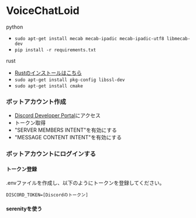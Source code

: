 # VoiceChatLoid
python

- `sudo apt-get install mecab mecab-ipadic mecab-ipadic-utf8 libmecab-dev`
- `pip install -r requirements.txt`

rust

- [Rustのインストールはこちら](https://www.rust-lang.org/tools/install)
- `sudo apt-get install pkg-config libssl-dev`
- `sudo apt-get install cmake`

### ボットアカウント作成

- [Discord Developer Portal](https://discord.com/developers/applications)にアクセス
- トークン取得
- "SERVER MEMBERS INTENT"を有効にする
- "MESSAGE CONTENT INTENT"を有効にする

### ボットアカウントにログインする

#### トークン登録
.envファイルを作成し、以下のようにトークンを登録してください。

```:.env
DISCORD_TOKEN=[Discordのトークン]
```

#### serenityを使う
